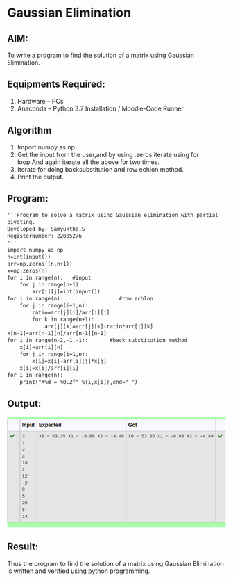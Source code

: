 # Gaussian Elimination

## AIM:
To write a program to find the solution of a matrix using Gaussian Elimination.

## Equipments Required:
1. Hardware – PCs
2. Anaconda – Python 3.7 Installation / Moodle-Code Runner

## Algorithm
1. Import numpy as np
2. Get the input from the user,and by using .zeros iterate using for loop.And again iterate all the above for two times.
3. Iterate for doing backsubstitution and row echlon method.
4. Print the output.

## Program:
```
'''Program to solve a matrix using Gaussian elimination with partial pivoting.
Developed by: Samyuktha.S
RegisterNumber: 22005276
'''
import numpy as np
n=int(input())
arr=np.zeros((n,n+1))
x=np.zeros(n)
for i in range(n):   #input
    for j in range(n+1):
        arr[i][j]=int(input())
for i in range(n):                  #row echlon
    for j in range(i+1,n):
        ratio=arr[j][i]/arr[i][i]
        for k in range(n+1):
            arr[j][k]=arr[j][k]-ratio*arr[i][k]
x[n-1]=arr[n-1][n]/arr[n-1][n-1]
for i in range(n-2,-1,-1):       #back substitution method
    x[i]=arr[i][n]
    for j in range(i+1,n):
        x[i]=x[i]-arr[i][j]*x[j]
    x[i]=x[i]/arr[i][i]
for i in range(n):
    print("X%d = %0.2f" %(i,x[i]),end=" ")
```

## Output:
![output](./ga1.png)

## Result:
Thus the program to find the solution of a matrix using Gaussian Elimination is written and verified using python programming.

